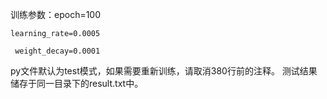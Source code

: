 训练参数：epoch=100 

	learning_rate=0.0005
 
	 weight_decay=0.0001
  
py文件默认为test模式，如果需要重新训练，请取消380行前的注释。
测试结果储存于同一目录下的result.txt中。
